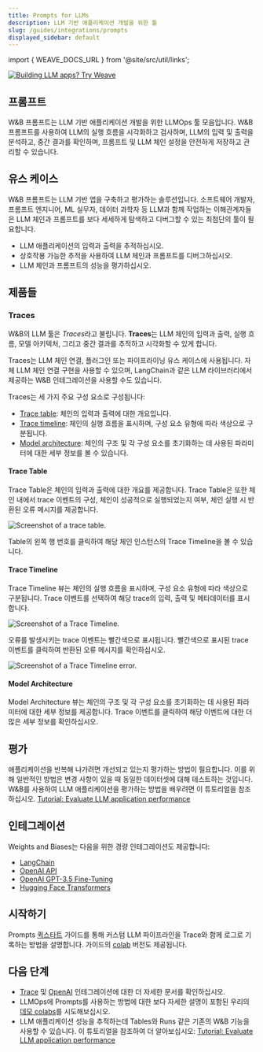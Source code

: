 ```yaml
---
title: Prompts for LLMs
description: LLM 기반 애플리케이션 개발을 위한 툴
slug: /guides/integrations/prompts
displayed_sidebar: default
---
```

import { WEAVE_DOCS_URL } from '@site/src/util/links';

<a href={WEAVE_DOCS_URL} target="_blank">
    <img className="no-zoom" src="/images/weave/weave_banner.png" alt="Building LLM apps? Try Weave" style={{display: "block", marginBottom: "15px"}} />
</a>

## 프롬프트

W&B 프롬프트는 LLM 기반 애플리케이션 개발을 위한 LLMOps 툴 모음입니다. W&B 프롬프트를 사용하여 LLM의 실행 흐름을 시각화하고 검사하며, LLM의 입력 및 출력을 분석하고, 중간 결과를 확인하며, 프롬프트 및 LLM 체인 설정을 안전하게 저장하고 관리할 수 있습니다.

## 유스 케이스

W&B 프롬프트는 LLM 기반 앱을 구축하고 평가하는 솔루션입니다. 소프트웨어 개발자, 프롬프트 엔지니어, ML 실무자, 데이터 과학자 등 LLM과 함께 작업하는 이해관계자들은 LLM 체인과 프롬프트를 보다 세세하게 탐색하고 디버그할 수 있는 최첨단의 툴이 필요합니다.

- LLM 애플리케이션의 입력과 출력을 추적하십시오.
- 상호작용 가능한 추적을 사용하여 LLM 체인과 프롬프트를 디버그하십시오.
- LLM 체인과 프롬프트의 성능을 평가하십시오.

## 제품들

### Traces

W&B의 LLM 툴은 *Traces*라고 불립니다. **Traces**는 LLM 체인의 입력과 출력, 실행 흐름, 모델 아키텍처, 그리고 중간 결과를 추적하고 시각화할 수 있게 합니다.

Traces는 LLM 체인 연결, 플러그인 또는 파이프라이닝 유스 케이스에 사용됩니다. 자체 LLM 체인 연결 구현을 사용할 수 있으며, LangChain과 같은 LLM 라이브러리에서 제공하는 W&B 인테그레이션을 사용할 수도 있습니다.

Traces는 세 가지 주요 구성 요소로 구성됩니다:

- [Trace table](#trace-table): 체인의 입력과 출력에 대한 개요입니다.
- [Trace timeline](#trace-timeline): 체인의 실행 흐름을 표시하며, 구성 요소 유형에 따라 색상으로 구분됩니다.
- [Model architecture](#model-architecture): 체인의 구조 및 각 구성 요소를 초기화하는 데 사용된 파라미터에 대한 세부 정보를 볼 수 있습니다.

#### Trace Table

Trace Table은 체인의 입력과 출력에 대한 개요를 제공합니다. Trace Table은 또한 체인 내에서 trace 이벤트의 구성, 체인이 성공적으로 실행되었는지 여부, 체인 실행 시 반환된 오류 메시지를 제공합니다.

![Screenshot of a trace table.](/images/prompts/trace_table.png)

Table의 왼쪽 행 번호를 클릭하여 해당 체인 인스턴스의 Trace Timeline을 볼 수 있습니다.

#### Trace Timeline

Trace Timeline 뷰는 체인의 실행 흐름을 표시하며, 구성 요소 유형에 따라 색상으로 구분됩니다. Trace 이벤트를 선택하여 해당 trace의 입력, 출력 및 메타데이터를 표시합니다.

![Screenshot of a Trace Timeline.](/images/prompts/trace_timeline.png)

오류를 발생시키는 trace 이벤트는 빨간색으로 표시됩니다. 빨간색으로 표시된 trace 이벤트를 클릭하여 반환된 오류 메시지를 확인하십시오.

![Screenshot of a Trace Timeline error.](/images/prompts/trace_timeline_error.png)

#### Model Architecture

Model Architecture 뷰는 체인의 구조 및 각 구성 요소를 초기화하는 데 사용된 파라미터에 대한 세부 정보를 제공합니다. Trace 이벤트를 클릭하여 해당 이벤트에 대한 더 많은 세부 정보를 확인하십시오.

## 평가

애플리케이션을 반복해 나가려면 개선되고 있는지 평가하는 방법이 필요합니다. 이를 위해 일반적인 방법은 변경 사항이 있을 때 동일한 데이터셋에 대해 테스트하는 것입니다. W&B를 사용하여 LLM 애플리케이션을 평가하는 방법을 배우려면 이 튜토리얼을 참조하십시오.
[Tutorial: Evaluate LLM application performance](https://github.com/wandb/examples/blob/master/colabs/prompts/prompts_evaluation.ipynb)

## 인테그레이션

Weights and Biases는 다음을 위한 경량 인테그레이션도 제공합니다:

- [LangChain](/guides/integrations/langchain)
- [OpenAI API](/guides/integrations/openai-api)
- [OpenAI GPT-3.5 Fine-Tuning](/guides/integrations/openai)
- [Hugging Face Transformers](/guides/integrations/huggingface)

## 시작하기

Prompts [퀵스타트](./quickstart.md) 가이드를 통해 커스텀 LLM 파이프라인을 Trace와 함께 로그로 기록하는 방법을 설명합니다. 가이드의 [colab](http://wandb.me/prompts-quickstart) 버전도 제공됩니다.

## 다음 단계

- [Trace](https://colab.research.google.com/github/wandb/weave/blob/master/examples/prompts/trace_debugging/trace_quickstart_langchain.ipynb) 및 [OpenAI](/guides/integrations/prompts/openai/) 인테그레이션에 대한 더 자세한 문서를 확인하십시오.
- LLMOps에 Prompts를 사용하는 방법에 대한 보다 자세한 설명이 포함된 우리의 [데모 colabs](https://github.com/wandb/examples/tree/master/colabs/prompts)를 시도해보십시오.
- LLM 애플리케이션 성능을 추적하는데 Tables와 Runs 같은 기존의 W&B 기능을 사용할 수 있습니다. 이 튜토리얼을 참조하여 더 알아보십시오:
[Tutorial: Evaluate LLM application performance](https://github.com/wandb/examples/blob/master/colabs/prompts/prompts_evaluation.ipynb)
